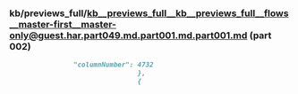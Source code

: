 ### kb/previews_full/kb__previews_full__kb__previews_full__flows__master-first__master-only@guest.har.part049.md.part001.md.part001.md (part 002)

```md
                "columnNumber": 4732
                                },
                                {
                 
```

```
